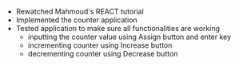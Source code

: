 - Rewatched Mahmoud's REACT tutorial
- Implemented the counter application
- Tested application to make sure all functionalities are working
    - inputting the counter value using Assign button and enter key
    - incrementing counter using Increase button
    - decrementing counter using Decrease button